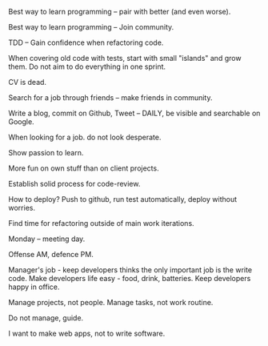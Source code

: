 Best way to learn programming – pair with better (and even worse).

Best way to learn programming – Join community.

TDD – Gain confidence when refactoring code.

When covering old code with tests, start with small "islands" and grow them. Do not aim to do everything in one sprint.

CV is dead.

Search for a job through friends – make friends in community.

Write a blog, commit on Github, Tweet – DAILY, be visible and searchable on Google.

When looking for a job. do not look desperate.

Show passion to learn.

More fun on own stuff than on client projects.

Establish solid process for code-review.

How to deploy? Push to github, run test automatically, deploy without worries.

Find time for refactoring outside of main work iterations.

Monday – meeting day.

Offense AM, defence PM.

Manager's job - keep developers thinks the only important job is the write code.
Make developers life easy - food, drink, batteries. Keep developers happy in office.

Manage projects, not people. Manage tasks, not work routine.

Do not manage, guide.

I want to make web apps, not to write software.